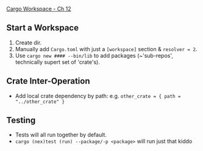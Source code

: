 
[Cargo Workspace - Ch 12](https://doc.rust-lang.org/book/ch14-03-cargo-workspaces.html)


## Start a Workspace
1. Create dir.
2. Manually add `Cargo.toml` with just a `[workspace]` section & `resolver = 2`.
3. Use `cargo new #### --bin/lib` to add packages (~'sub-repos', technically supert set of 'crate's).

## Crate Inter-Operation
- Add local crate dependency by path: e.g. `other_crate = { path = "../other_crate" }`

## Testing
- Tests will all run together by default.
- `cargo (nex)test (run) --package/-p <package>` will run just that kiddo
